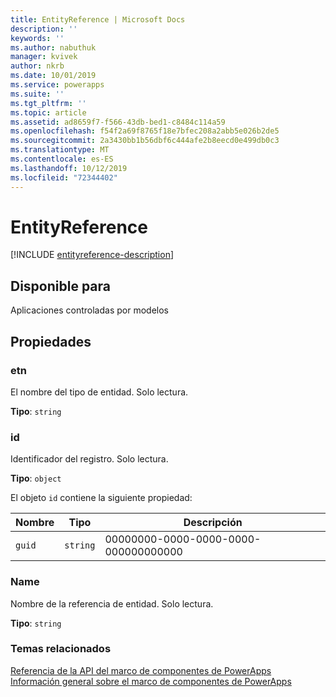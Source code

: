 ```yaml
---
title: EntityReference | Microsoft Docs
description: ''
keywords: ''
ms.author: nabuthuk
manager: kvivek
author: nkrb
ms.date: 10/01/2019
ms.service: powerapps
ms.suite: ''
ms.tgt_pltfrm: ''
ms.topic: article
ms.assetid: ad8659f7-f566-43db-bed1-c8484c114a59
ms.openlocfilehash: f54f2a69f8765f18e7bfec208a2abb5e026b2de5
ms.sourcegitcommit: 2a3430bb1b56dbf6c444afe2b8eecd0e499db0c3
ms.translationtype: MT
ms.contentlocale: es-ES
ms.lasthandoff: 10/12/2019
ms.locfileid: "72344402"
---
```

# <a name="entityreference"></a>EntityReference

[!INCLUDE [entityreference-description](includes/entityreference-description.md)]

## <a name="available-for"></a>Disponible para 

Aplicaciones controladas por modelos

## <a name="properties"></a>Propiedades

### <a name="etn"></a>etn

El nombre del tipo de entidad. Solo lectura.

**Tipo**: `string`

### <a name="id"></a>id

Identificador del registro. Solo lectura.

**Tipo**: `object`

El objeto `id` contiene la siguiente propiedad:

|Nombre|Tipo|Descripción|
|--|--|--|
|`guid`|`string`|00000000-0000-0000-0000-000000000000|

### <a name="name"></a>Name

Nombre de la referencia de entidad. Solo lectura.

**Tipo**: `string`

### <a name="related-topics"></a>Temas relacionados

[Referencia de la API del marco de componentes de PowerApps](../reference/index.md)<br/>
[Información general sobre el marco de componentes de PowerApps](../overview.md)
